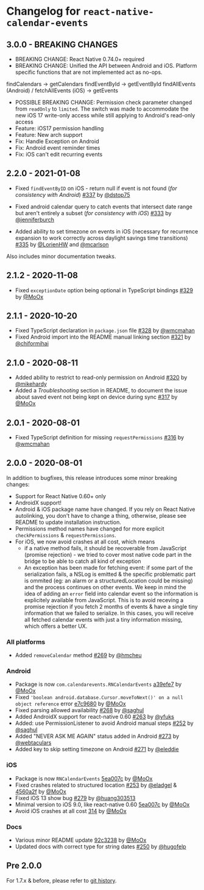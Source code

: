 # Changelog for `react-native-calendar-events`

## 3.0.0 - BREAKING CHANGES

- BREAKING CHANGE: React Native 0.74.0+ required
- BREAKING CHANGE: Unified the API between Android and iOS. Platform specific functions that are not implemented act as no-ops.

findCalendars -> getCalendars
findEventById -> getEventById
findAllEvents (Android) / fetchAllEvents (iOS) -> getEvents

- POSSIBLE BREAKING CHANGE: Permission check parameter changed from `readOnly` to `limited`. The switch was made to accommodate the new iOS 17 write-only access while still applying to Android's read-only access
- Feature: iOS17 permission handling
- Feature: New arch support
- Fix: Handle Exception on Android
- Fix: Android event reminder times
- Fix: iOS can't edit recurring events

## 2.2.0 - 2021-01-08

- Fixed `findEventByID` on iOS - return null if event is not found (_for consistency with Android_) [#337](https://github.com/wmcmahan/react-native-calendar-events/pull/337) by [@dstop75](https://github.com/dstop75)

- Fixed android calendar query to catch events that intersect date range but aren't entirely a subset (_for consistency with iOS_) [#333](https://github.com/wmcmahan/react-native-calendar-events/pull/333) by [@jenniferburch](https://github.com/jenniferburch)

- Added ability to set timezone on events in iOS (necessary for recurrence expansion to work correctly across daylight savings time transitions) [#335](https://github.com/wmcmahan/react-native-calendar-events/pull/335) by [@LorienHW](https://github.com/LorienHW) and [@mcarlson](https://github.com/mcarlson)

Also includes minor documentation tweaks.

## 2.1.2 - 2020-11-08

- Fixed `exceptionDate` option being optional in TypeScript bindings [#329](https://github.com/wmcmahan/react-native-calendar-events/pull/329) by [@MoOx](https://github.com/MoOx)

## 2.1.1 - 2020-10-20

- Fixed TypeScript declaration in `package.json` file [#328](https://github.com/wmcmahan/react-native-calendar-events/pull/328) by [@wmcmahan](https://github.com/wmcmahan)
- Fixed Android import into the README manual linking section [#321](https://github.com/wmcmahan/react-native-calendar-events/pull/321) by [@chiformihai](https://github.com/chiformihai)

## 2.1.0 - 2020-08-11

- Added ability to restrict to read-only permission on Android [#320](https://github.com/wmcmahan/react-native-calendar-events/pull/320) by [@mikehardy](https://github.com/mikehardy)
- Added a _Troubleshooting_ section in README, to document the issue about saved event not being kept on device during sync [#317](https://github.com/wmcmahan/react-native-calendar-events/pull/317) by [@MoOx](https://github.com/MoOx)

## 2.0.1 - 2020-08-01

- Fixed TypeScript definition for missing `requestPermissions` [#316](https://github.com/wmcmahan/react-native-calendar-events/pull/316) by [@wmcmahan](https://github.com/wmcmahan)

## 2.0.0 - 2020-08-01

In addition to bugfixes, this release introduces some minor breaking changes:

- Support for React Native 0.60+ only
- AndroidX support!
- Android & iOS package name have changed. If you rely on React Native autolinking, you don't have to change a thing, otherwise, please see README to update installation instruction.
- Permissions method names have changed for more explicit `checkPermissions` & `requestPermissions`.
- For iOS, we now avoid crashes at all cost, which means
  - if a native method fails, it should be recoverable from JavaScript (promise rejection) - we tried to cover most native code part in the bridge to be able to catch all kind of exception
  - An exception has been made for fetching event: if some part of the serialization fails, a NSLog is emitted & the specific problematic part is ommited (eg: an alarm or a structuredLocation could be missing) and the process continues on other events.
    We keep in mind the idea of adding an `error` field into calendar event so the information is explicitely available from JavaScript.
    This is to avoid receving a promise rejection if you fetch 2 months of events & have a single tiny information that we failed to serialize. In this cases, you will receive all fetched calendar events with just a tiny information missing, which offers a better UX.

### All platforms

- Added `removeCalendar` method [#269](https://github.com/wmcmahan/react-native-calendar-events/pull/269) by [@hmcheu](https://github.com/hmcheu)

### Android

- Package is now `com.calendarevents.RNCalendarEvents` [a39efe7](https://github.com/wmcmahan/react-native-calendar-events/commit/a39efe79c730c578abe8614986d63520005a8e59) by [@MoOx](https://github.com/MoOx)
- Fixed `'boolean android.database.Cursor.moveToNext()' on a null object reference` error [e7c9680](https://github.com/wmcmahan/react-native-calendar-events/commit/e7c9680dd24a84229df234abf82277115d3f4f00) by [@MoOx](https://github.com/MoOx)
- Fixed parsing allowed availability [#268](https://github.com/wmcmahan/react-native-calendar-events/pull/268) by [@saghul](https://github.com/saghul)
- Added AndroidX support for react-native 0.60 [#263](https://github.com/wmcmahan/react-native-calendar-events/pull/263) by [@yfuks](https://github.com/yfuks)
- Added: use PermissionListener to avoid Android manual steps [#252](https://github.com/wmcmahan/react-native-calendar-events/pull/252) by [@saghul](https://github.com/saghul)
- Added "NEVER ASK ME AGAIN" status added in Android [#273](https://github.com/wmcmahan/react-native-calendar-events/pull/273) by [@webtaculars](https://github.com/webtaculars)
- Added key to skip setting timezone on Android [#271](https://github.com/wmcmahan/react-native-calendar-events/pull/271) by [@eleddie](https://github.com/eleddie)

### iOS

- Package is now `RNCalendarEvents` [5ea007c](https://github.com/wmcmahan/react-native-calendar-events/commit/5ea007c0cbb147f37b7c1b748e6acae0a9485b88) by [@MoOx](https://github.com/MoOx)
- Fixed crashes related to structured location [#253](https://github.com/wmcmahan/react-native-calendar-events/pull/253) by [@eladgel](https://github.com/eladgel) & [4560a2f](https://github.com/wmcmahan/react-native-calendar-events/commit/4560a2ff883e1a8bad97ec16f3325d52ccccdff5) by [@MoOx](https://github.com/MoOx)
- Fixed iOS 13 show bug [#279](https://github.com/wmcmahan/react-native-calendar-events/pull/279) by [@huang303513](https://github.com/huang303513)
- Minimal version to iOS 9.0, like react-native 0.60 [5ea007c](https://github.com/wmcmahan/react-native-calendar-events/commit/5ea007c0cbb147f37b7c1b748e6acae0a9485b88) by [@MoOx](https://github.com/MoOx)
- Avoid iOS crashes at all cost [314](https://github.com/wmcmahan/react-native-calendar-events/pull/314) by [@MoOx](https://github.com/MoOx)

### Docs

- Various minor README update [92c3238](https://github.com/wmcmahan/react-native-calendar-events/commit/92c3238eead14eb9a7d36398c3b9d17df0c9e270) by [@MoOx](https://github.com/MoOx)
- Updated docs with correct type for string dates [#250](https://github.com/wmcmahan/react-native-calendar-events/pull/250) by [@hugofelp](https://github.com/eladgel)

## Pre 2.0.0

For 1.7.x & before, please refer to
[git history](https://github.com/wmcmahan/react-native-calendar-events/commits/master).
